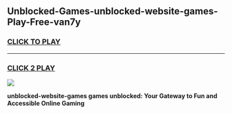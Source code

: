 
## Unblocked-Games-unblocked-website-games-Play-Free-van7y
<h3>
<a href="https://premium76.site?title=unblocked-website-games&ref=23A">CLICK TO PLAY</a></h3>
<hr>

<h3>
<a href="https://premium76.site?title=unblocked-website-games&ref=23A">CLICK 2 PLAY</a>
  
</h3>

<a href="https://premium76.site?title=unblocked-website-games&ref=23A"><img src="https://clearcache.store/games.png"></a>


**unblocked-website-games games unblocked: Your Gateway to Fun and Accessible Online Gaming**
